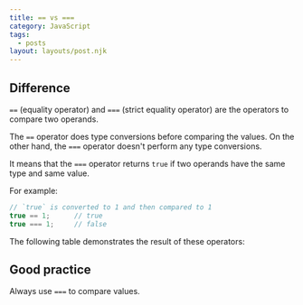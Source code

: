 ```yaml
---
title: == vs ===
category: JavaScript
tags:
  - posts
layout: layouts/post.njk
---
```


## Difference

`==` (equality operator) and `===` (strict equality operator) are the operators to compare two operands.

The `==` operator does type conversions before comparing the values. On the other hand, the `===` operator doesn't perform any type conversions.

It means that the `===` operator returns `true` if two operands have the same type and same value.

For example:

```js
// `true` is converted to 1 and then compared to 1
true == 1;      // true
true === 1;     // false
```

The following table demonstrates the result of these operators:

## Good practice

Always use `===` to compare values.